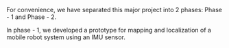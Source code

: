 For convenience, we have separated this major project into 2 phases: Phase - 1 and Phase - 2.

In phase - 1, we developed a prototype for mapping and localization of a mobile robot system using an IMU sensor.
